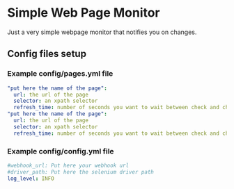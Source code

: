 # Simple Web Page Monitor
Just a very simple webpage monitor that notifies you on changes.


## Config files setup

### Example config/pages.yml file

```yaml
"put here the name of the page":
  url: the url of the page
  selector: an xpath selector
  refresh_time: number of seconds you want to wait between check and check
"put here the name of the page":
  url: the url of the page
  selector: an xpath selector
  refresh_time: number of seconds you want to wait between check and check

```

### Example config/config.yml file

```yaml
#webhook_url: Put here your webhook url
#driver_path: Put here the selenium driver path
log_level: INFO

```